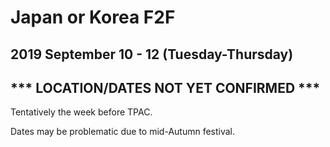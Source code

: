 # Japan or Korea F2F
## 2019 September 10 - 12 (Tuesday-Thursday)
## *** LOCATION/DATES NOT YET CONFIRMED ***

Tentatively the week before TPAC.

Dates may be problematic due to mid-Autumn festival.
